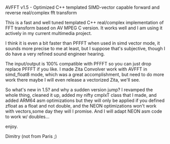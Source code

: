 AVFFT v1.5 - Optimized C++ templated SIMD-vector capable forward and reverse real/complex fft transform

This is a fast and well tuned templated C++ real/complex implementation of FFT transform based on 
AV MPEG C version. It works well and I am using it actively in my current multimedia project. 

I think it is even a bit faster than PFFFT when used in simd vector mode, it sounds more precise 
to me at least, but I suppose that's subjective, though I do have a very refined sound engineer hearing.

The input/output is 100% compatible with PFFFT so you can just drop replace PFFFT if you like. 
I made Zita Convolver work with AVFFT in simd_float8 mode, which was a great accomplishment, but
need to do more work there maybe I will even release a vectorized Zita, we'll see.

So what's new in 1.5? and why a sudden version jump? I revamped the whole thing, cleaned it up, 
added my nifty cmplxT<T> class that I made, and added ARM64 asm optimizations but they will only 
be applied if you defined zfloat as a float and not double, and the NEON optimizations won't work
with vectors,some day they will I promise. And I will adapt NEON asm code to work w/ doubles... 

enjoy.

Dimitry (not from Paris ;)
